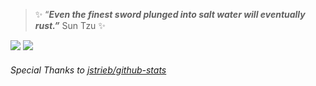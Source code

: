 
> ✨ 
 “**_Even the finest sword plunged into salt water will eventually rust.”_**
 Sun Tzu ✨ 



![](https://github.com/Lalmi-Issam/github-stats/blob/master/generated/overview.svg)
![](https://github.com/Lalmi-Issam/github-stats/blob/master/generated/languages.svg)

 ######  Special Thanks to [jstrieb/github-stats](https://github.com/jstrieb/github-stats)
<!--
**Lalmi-Issam/LalmI-Issam** is a ✨ _special_ ✨ repository because its `README.md` (this file) appears on your GitHub profile.

Here are some ideas to get you started:

- 🔭 I’m currently working on ...
- 🌱 I’m currently learning ...
- 👯 I’m looking to collaborate on ...
- 🤔 I’m looking for help with ...
- 💬 Ask me about ...
- 📫 How to reach me: ...
- 😄 Pronouns: ...
- ⚡ Fun fact: ...
-->
